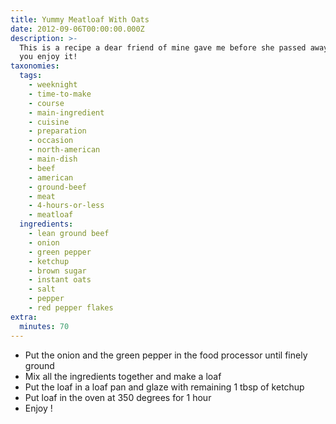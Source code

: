 ```yaml
---
title: Yummy Meatloaf With Oats
date: 2012-09-06T00:00:00.000Z
description: >-
  This is a recipe a dear friend of mine gave me before she passed away.  hope
  you enjoy it!
taxonomies:
  tags:
    - weeknight
    - time-to-make
    - course
    - main-ingredient
    - cuisine
    - preparation
    - occasion
    - north-american
    - main-dish
    - beef
    - american
    - ground-beef
    - meat
    - 4-hours-or-less
    - meatloaf
  ingredients:
    - lean ground beef
    - onion
    - green pepper
    - ketchup
    - brown sugar
    - instant oats
    - salt
    - pepper
    - red pepper flakes
extra:
  minutes: 70
---
```

 - Put the onion and the green pepper in the food processor until finely ground
 - Mix all the ingredients together and make a loaf
 - Put the loaf in a loaf pan and glaze with remaining 1 tbsp of ketchup
 - Put loaf in the oven at 350 degrees for 1 hour
 - Enjoy !
